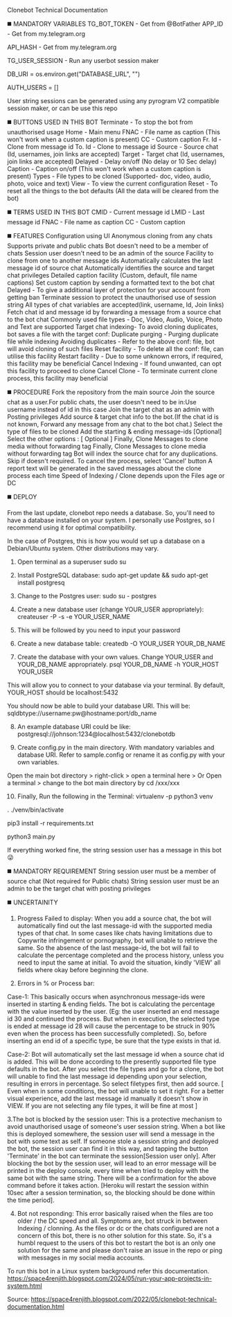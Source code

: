 Clonebot Technical Documentation

◼️ MANDATORY VARIABLES
TG_BOT_TOKEN - Get from @BotFather
APP_ID - Get from my.telegram.org


API_HASH - Get from my.telegram.org


TG_USER_SESSION - Run any userbot session maker


DB_URI = os.environ.get("DATABASE_URL", "")


AUTH_USERS = []


 User string sessions can be generated using any pyrogram V2 compatible session maker, or can be use this repo

◼️ BUTTONS USED IN THIS BOT
    Terminate - To stop the bot from unauthorised usage
    Home - Main menu
    FNAC - File name as caption (This won't work when a custom caption is present)
    CC - Custom caption
    Fr. Id - Clone from message id
    To. Id - Clone to message id
    Source - Source chat (Id, usernames, join links are accepted)
    Target - Target chat (Id, usernames, join links are accepted)
    Delayed - Delay on/off (No delay or 10 Sec delay)
    Caption - Caption on/off (This won't work when a custom caption is present)
    Types - File types to be cloned (Supported- doc, video, audio, photo, voice and text)
    View - To view the current configuration
    Reset - To reset all the things to the bot defaults (All the data will be cleared from the bot)

◼️ TERMS USED IN THIS BOT
    CMID - Current message id
    LMID - Last message id
    FNAC - File name as caption
    CC - Custom caption

◼️ FEATURES
    Configuration using UI
    Anonymous cloning from any chats
    Supports private and public chats
    Bot doesn't need to be a member of chats
    Session user doesn't need to be an admin of the source
    Facility to clone from one to another message ids
    Automatically calculates the last message id of source chat
    Automatically identifies the source and target chat privileges
    Detailed caption facility (Custom, default, file name captions)
    Set custom caption by sending a formatted text to the bot chat
    Delayed - To give a additional layer of protection for your account from getting ban
    Terminate session to protect the unauthorised use of session string
    All types of chat variables are accepted(link, username, Id, Join links)
    Fetch chat id and message id by forwarding a message from a source chat to the bot chat
    Commonly used file types - Doc, Video, Audio, Voice, Photo and Text are supported
    Target chat indexing- To avoid cloning duplicates, bot saves a file with the target conf:
    Duplicate purging - Purging duplicate file while indexing
    Avoiding duplicates - Refer to the above conf: file, bot will avoid cloning of such files
    Reset facility - To delete all the conf: file, can utilise this facility
    Restart facility - Due to some unknown errors, if required, this facility may be beneficial
    Cancel Indexing - If found unwanted, can opt this facility to proceed to clone
    Cancel Clone - To terminate current clone process, this facility may beneficial

◼️ PROCEDURE
    Fork the repository from the main source
    Join the source chat as a user.For public chats, the user doesn't need to be in:Use username instead of id in this case
    Join the target chat as an admin with Posting privileges
    Add source & target chat info to the bot.(If the chat id is not known, Forward any message from any chat to the bot chat.)
    Select the type of files to be cloned
    Add the starting & ending message-ids [Optional]
    Select the other options : [ Optional ]
    Finally, Clone Messages to clone media without forwarding tag
    Finally, Clone Messages to clone media without forwarding tag
    Bot will index the source chat for any duplications. Skip if doesn't required.
    To cancel the process, select 'Cancel' button
    A report text will be generated in the saved messages about the clone process each time
    Speed of Indexing / Clone depends upon the Files age or DC

◼️ DEPLOY

From the last update, clonebot repo needs a database. So, you'll need to have a database installed on your system. I personally use Postgres, so I recommend using it for optimal compatibility.

In the case of Postgres, this is how you would set up a database on a Debian/Ubuntu system. Other distributions may vary.

1. Open terminal as a superuser
sudo su

2. Install PostgreSQL database:
sudo apt-get update && sudo apt-get install postgresq

3. Change to the Postgres user:
sudo su - postgres

4. Create a new database user (change YOUR_USER appropriately):
createuser -P -s -e YOUR_USER_NAME

5. This will be followed by you need to input your password

6. Create a new database table:
createdb -O YOUR_USER YOUR_DB_NAME

7. Create the database with your own values. Change YOUR_USER and YOUR_DB_NAME appropriately.
psql YOUR_DB_NAME -h YOUR_HOST YOUR_USER

This will allow you to connect to your database via your terminal. By default, YOUR_HOST should be localhost:5432

You should now be able to build your database URI. This will be:
sqldbtype://username:pw@hostname:port/db_name

8. An example database URI could be like:
postgresql://johnson:1234@localhost:5432/clonebotdb

9. Create config.py in the main directory. With mandatory variables and database URI. Refer to sample.config or rename it as config.py with your own variables.

Open the main bot directory > right-click > open a terminal here > Or Open a terminal > change to the bot main directory by cd /xxx/xxx

10. Finally, Run the following in the Terminal:
virtualenv -p python3 venv

. ./venv/bin/activate

pip3 install -r requirements.txt

python3 main.py

If everything worked fine, the string session user has a message in this bot 😜


◼️ MANDATORY REQUIREMENT
    String session user must be a member of source chat (Not required for Public chats)
    String session user must be an admin to be the target chat with posting privileges

◼️ UNCERTAINITY

1. Progress Failed to display: When you add a source chat, the bot will automatically find out the last message-id with the supported media types of that chat. In some cases like chats having limitations due to Copywrite infringement or pornography, bot will unable to retrieve the same. So the absence of the last message-id, the bot will fail to calculate the percentage completed and the process history, unless you need to input the same at initial. To avoid the situation, kindly 'VIEW' all fields where okay before beginning the clone.

2. Errors in % or Process bar:

Case-1: This basically occurs when asynchronous message-ids were inserted in starting & ending fields. The bot is calculating the percentage with the value inserted by the user. (Eg: the user inserted an end message id 30 and continued the process. But when in execution, the selected type is ended at message id 28 will cause the percentage to be struck in 90% even when the process has been successfully completed). So, before inserting an end id of a specific type, be sure that the type exists in that id.

Case-2: Bot will automatically set the last message id when a source chat id is added. This will be done according to the presently supported file type defaults in the bot. After you select the file types and go for a clone, the bot will unable to find the last message id depending upon your selection, resulting in errors in percentage. So select filetypes first, then add source. [ Even when in some conditions, the bot will unable to set it right. For a better visual experience, add the last message id manually it doesn't show in VIEW. If you are not selecting any file types, it will be fine at most ]

3.The bot is blocked by the session user: This is a protective mechanism to avoid unauthorised usage of someone's user session string. When a bot like this is deployed somewhere, the session user will send a message in the bot with some text as self. If someone stole a session string and deployed the bot, the session user can find it in this way, and tapping the button 'Terminate' in the bot can terminate the session[Session user only]. After blocking the bot by the session user, will lead to an error message will be printed in the deploy console, every time when tried to deploy with the same bot with the same string. There will be a confirmation for the above command before it takes action. [Heroku will restart the session within 10sec after a session termination, so, the blocking should be done within the time period].

4. Bot not responding: This error basically raised when the files are too older / the DC speed and all. Symptoms are, bot struck in between Indexing / clonning. As the files or dc or the chats configured are not a concern of this bot, there is no other solution for this state. So, it's a humbl request to the users of this bot to restart the bot is an only one solution for the same and please don't raise an issue in the repo or ping with messages in my social media accounts.

To run this bot in a Linux system background refer this documentation.
https://space4renjith.blogspot.com/2024/05/run-your-app-projects-in-system.html

Source: https://space4renjith.blogspot.com/2022/05/clonebot-technical-documentation.html

